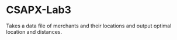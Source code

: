 # CSAPX-Lab3
Takes a data file of merchants and their locations and output optimal location and distances.
